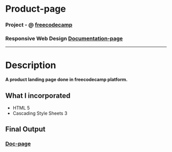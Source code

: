 # Product-page

### Project - @ [freecodecamp](https://www.freecodecamp.org/)
### Responsive Web Design [Documentation-page](https://doc-page.netlify.app/)

<hr>

# Description

#### A product landing page done in freecodecamp platform.

## What I incorporated

* HTML 5
* Cascading Style Sheets 3

## Final Output
### [Doc-page](https://doc-page.netlify.app/)

